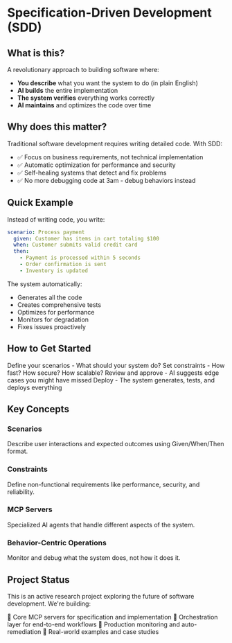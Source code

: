 # Specification-Driven Development (SDD)

## What is this?

A revolutionary approach to building software where:
- **You describe** what you want the system to do (in plain English)
- **AI builds** the entire implementation
- **The system verifies** everything works correctly
- **AI maintains** and optimizes the code over time

## Why does this matter?

Traditional software development requires writing detailed code. With SDD:
- ✅ Focus on business requirements, not technical implementation
- ✅ Automatic optimization for performance and security
- ✅ Self-healing systems that detect and fix problems
- ✅ No more debugging code at 3am - debug behaviors instead

## Quick Example

Instead of writing code, you write:
```yaml
scenario: Process payment
  given: Customer has items in cart totaling $100
  when: Customer submits valid credit card
  then: 
    - Payment is processed within 5 seconds
    - Order confirmation is sent
    - Inventory is updated
```

The system automatically:

+ Generates all the code
+ Creates comprehensive tests
+ Optimizes for performance
+ Monitors for degradation
+ Fixes issues proactively

## How to Get Started

Define your scenarios - What should your system do?
Set constraints - How fast? How secure? How scalable?
Review and approve - AI suggests edge cases you might have missed
Deploy - The system generates, tests, and deploys everything

## Key Concepts
### Scenarios
Describe user interactions and expected outcomes using Given/When/Then format.
### Constraints
Define non-functional requirements like performance, security, and reliability.
### MCP Servers
Specialized AI agents that handle different aspects of the system.
### Behavior-Centric Operations
Monitor and debug what the system does, not how it does it.
## Project Status
This is an active research project exploring the future of software development. We're building:

🚧 Core MCP servers for specification and implementation
🚧 Orchestration layer for end-to-end workflows
🚧 Production monitoring and auto-remediation
🚧 Real-world examples and case studies
